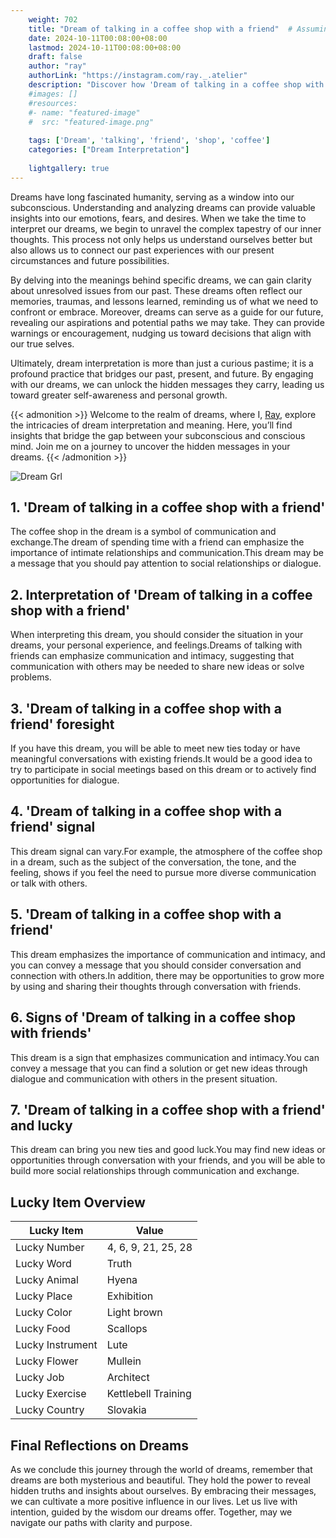 ```yaml
---
    weight: 702
    title: "Dream of talking in a coffee shop with a friend"  # Assuming 'title' column exists
    date: 2024-10-11T00:08:00+08:00
    lastmod: 2024-10-11T00:08:00+08:00
    draft: false
    author: "ray"
    authorLink: "https://instagram.com/ray._.atelier"
    description: "Discover how 'Dream of talking in a coffee shop with a friend' can interpret your future and uncover its significant meanings in your life."
    #images: []
    #resources:
    #- name: "featured-image"
    #  src: "featured-image.png"
    
    tags: ['Dream', 'talking', 'friend', 'shop', 'coffee']
    categories: ["Dream Interpretation"]
    
    lightgallery: true
---
```

    
Dreams have long fascinated humanity, serving as a window into our subconscious. Understanding and analyzing dreams can provide valuable insights into our emotions, fears, and desires. When we take the time to interpret our dreams, we begin to unravel the complex tapestry of our inner thoughts. This process not only helps us understand ourselves better but also allows us to connect our past experiences with our present circumstances and future possibilities.

By delving into the meanings behind specific dreams, we can gain clarity about unresolved issues from our past. These dreams often reflect our memories, traumas, and lessons learned, reminding us of what we need to confront or embrace. Moreover, dreams can serve as a guide for our future, revealing our aspirations and potential paths we may take. They can provide warnings or encouragement, nudging us toward decisions that align with our true selves.

Ultimately, dream interpretation is more than just a curious pastime; it is a profound practice that bridges our past, present, and future. By engaging with our dreams, we can unlock the hidden messages they carry, leading us toward greater self-awareness and personal growth.

{{< admonition >}}
Welcome to the realm of dreams, where I, [Ray](https://instagram.com/ray._.atelier), explore the intricacies of dream interpretation and meaning. Here, you’ll find insights that bridge the gap between your subconscious and conscious mind. Join me on a journey to uncover the hidden messages in your dreams.
{{< /admonition >}}

![Dream Grl](https://cdn.pixabay.com/photo/2017/11/02/03/35/gothic-2910057_1280.jpg "Dream Grl")

## 1. 'Dream of talking in a coffee shop with a friend'
The coffee shop in the dream is a symbol of communication and exchange.The dream of spending time with a friend can emphasize the importance of intimate relationships and communication.This dream may be a message that you should pay attention to social relationships or dialogue.

## 2. Interpretation of 'Dream of talking in a coffee shop with a friend'
When interpreting this dream, you should consider the situation in your dreams, your personal experience, and feelings.Dreams of talking with friends can emphasize communication and intimacy, suggesting that communication with others may be needed to share new ideas or solve problems.

## 3. 'Dream of talking in a coffee shop with a friend' foresight
If you have this dream, you will be able to meet new ties today or have meaningful conversations with existing friends.It would be a good idea to try to participate in social meetings based on this dream or to actively find opportunities for dialogue.

## 4. 'Dream of talking in a coffee shop with a friend' signal
This dream signal can vary.For example, the atmosphere of the coffee shop in a dream, such as the subject of the conversation, the tone, and the feeling, shows if you feel the need to pursue more diverse communication or talk with others.

## 5. 'Dream of talking in a coffee shop with a friend'
This dream emphasizes the importance of communication and intimacy, and you can convey a message that you should consider conversation and connection with others.In addition, there may be opportunities to grow more by using and sharing their thoughts through conversation with friends.

## 6. Signs of 'Dream of talking in a coffee shop with friends'
This dream is a sign that emphasizes communication and intimacy.You can convey a message that you can find a solution or get new ideas through dialogue and communication with others in the present situation.

## 7. 'Dream of talking in a coffee shop with a friend' and lucky
This dream can bring you new ties and good luck.You may find new ideas or opportunities through conversation with your friends, and you will be able to build more social relationships through communication and exchange.

## Lucky Item Overview
| Lucky Item          | Value              |
|---------------|--------------------|
| Lucky Number        | 4, 6, 9, 21, 25, 28  |
| Lucky Word          | Truth |
| Lucky Animal        | Hyena |
| Lucky Place         | Exhibition     |
| Lucky Color         | Light brown     |
| Lucky Food          | Scallops      |
| Lucky Instrument    | Lute |
| Lucky Flower        | Mullein    |
| Lucky Job           | Architect       |
| Lucky Exercise      | Kettlebell Training  |
| Lucky Country       | Slovakia    |


##  Final Reflections on Dreams

As we conclude this journey through the world of dreams, remember that dreams are both mysterious and beautiful. They hold the power to reveal hidden truths and insights about ourselves. By embracing their messages, we can cultivate a more positive influence in our lives. Let us live with intention, guided by the wisdom our dreams offer. Together, may we navigate our paths with clarity and purpose.
